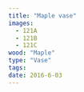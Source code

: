 ```yaml
---
title: "Maple vase"
images:
  - 121A
  - 121B
  - 121C
wood: "Maple"
type: "Vase"
tags:
date: 2016-6-03
---
```


